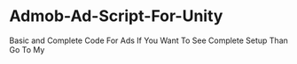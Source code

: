 # Admob-Ad-Script-For-Unity
Basic and Complete Code For Ads
If You Want To See Complete Setup Than Go To My 
